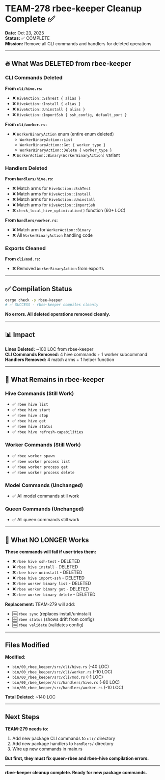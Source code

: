 # TEAM-278 rbee-keeper Cleanup Complete ✅

**Date:** Oct 23, 2025  
**Status:** ✅ COMPLETE  
**Mission:** Remove all CLI commands and handlers for deleted operations

---

## 🔥 What Was DELETED from rbee-keeper

### CLI Commands Deleted

**From `cli/hive.rs`:**
- ❌ `HiveAction::SshTest { alias }`
- ❌ `HiveAction::Install { alias }`
- ❌ `HiveAction::Uninstall { alias }`
- ❌ `HiveAction::ImportSsh { ssh_config, default_port }`

**From `cli/worker.rs`:**
- ❌ `WorkerBinaryAction` enum (entire enum deleted)
  - `WorkerBinaryAction::List`
  - `WorkerBinaryAction::Get { worker_type }`
  - `WorkerBinaryAction::Delete { worker_type }`
- ❌ `WorkerAction::Binary(WorkerBinaryAction)` variant

### Handlers Deleted

**From `handlers/hive.rs`:**
- ❌ Match arms for `HiveAction::SshTest`
- ❌ Match arms for `HiveAction::Install`
- ❌ Match arms for `HiveAction::Uninstall`
- ❌ Match arms for `HiveAction::ImportSsh`
- ❌ `check_local_hive_optimization()` function (60+ LOC)

**From `handlers/worker.rs`:**
- ❌ Match arm for `WorkerAction::Binary`
- ❌ All `WorkerBinaryAction` handling code

### Exports Cleaned

**From `cli/mod.rs`:**
- ❌ Removed `WorkerBinaryAction` from exports

---

## ✅ Compilation Status

```bash
cargo check -p rbee-keeper
# ✅ SUCCESS - rbee-keeper compiles cleanly
```

**No errors. All deleted operations removed cleanly.**

---

## 📊 Impact

**Lines Deleted:** ~100 LOC from rbee-keeper  
**CLI Commands Removed:** 4 hive commands + 1 worker subcommand  
**Handlers Removed:** 4 match arms + 1 helper function

---

## 🎯 What Remains in rbee-keeper

### Hive Commands (Still Work)
- ✅ `rbee hive list`
- ✅ `rbee hive start`
- ✅ `rbee hive stop`
- ✅ `rbee hive get`
- ✅ `rbee hive status`
- ✅ `rbee hive refresh-capabilities`

### Worker Commands (Still Work)
- ✅ `rbee worker spawn`
- ✅ `rbee worker process list`
- ✅ `rbee worker process get`
- ✅ `rbee worker process delete`

### Model Commands (Unchanged)
- ✅ All model commands still work

### Queen Commands (Unchanged)
- ✅ All queen commands still work

---

## 🚫 What NO LONGER Works

**These commands will fail if user tries them:**
- ❌ `rbee hive ssh-test` - DELETED
- ❌ `rbee hive install` - DELETED
- ❌ `rbee hive uninstall` - DELETED
- ❌ `rbee hive import-ssh` - DELETED
- ❌ `rbee worker binary list` - DELETED
- ❌ `rbee worker binary get` - DELETED
- ❌ `rbee worker binary delete` - DELETED

**Replacement:** TEAM-279 will add:
- 🆕 `rbee sync` (replaces install/uninstall)
- 🆕 `rbee status` (shows drift from config)
- 🆕 `rbee validate` (validates config)

---

## Files Modified

**Modified:**
- `bin/00_rbee_keeper/src/cli/hive.rs` (-40 LOC)
- `bin/00_rbee_keeper/src/cli/worker.rs` (-10 LOC)
- `bin/00_rbee_keeper/src/cli/mod.rs` (-1 LOC)
- `bin/00_rbee_keeper/src/handlers/hive.rs` (-80 LOC)
- `bin/00_rbee_keeper/src/handlers/worker.rs` (-10 LOC)

**Total Deleted:** ~140 LOC

---

## Next Steps

**TEAM-279 needs to:**
1. Add new package CLI commands to `cli/` directory
2. Add new package handlers to `handlers/` directory
3. Wire up new commands in main.rs

**But first, they must fix queen-rbee and rbee-hive compilation errors.**

---

**rbee-keeper cleanup complete. Ready for new package commands.**
